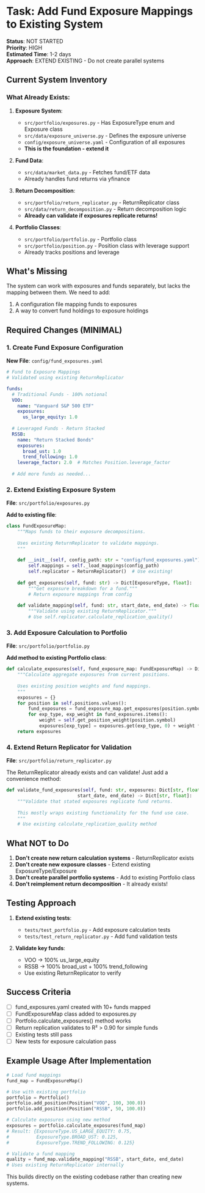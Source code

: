# Task: Add Fund Exposure Mappings to Existing System

**Status**: NOT STARTED  
**Priority**: HIGH  
**Estimated Time**: 1-2 days  
**Approach**: EXTEND EXISTING - Do not create parallel systems

## Current System Inventory

### What Already Exists:

1. **Exposure System**:
   - `src/portfolio/exposures.py` - Has ExposureType enum and Exposure class
   - `src/data/exposure_universe.py` - Defines the exposure universe
   - `config/exposure_universe.yaml` - Configuration of all exposures
   - **This is the foundation - extend it**

2. **Fund Data**:
   - `src/data/market_data.py` - Fetches fund/ETF data
   - Already handles fund returns via yfinance

3. **Return Decomposition**:
   - `src/portfolio/return_replicator.py` - ReturnReplicator class
   - `src/data/return_decomposition.py` - Return decomposition logic
   - **Already can validate if exposures replicate returns!**

4. **Portfolio Classes**:
   - `src/portfolio/portfolio.py` - Portfolio class
   - `src/portfolio/position.py` - Position class with leverage support
   - Already tracks positions and leverage

## What's Missing

The system can work with exposures and funds separately, but lacks the mapping between them. We need to add:
1. A configuration file mapping funds to exposures
2. A way to convert fund holdings to exposure holdings

## Required Changes (MINIMAL)

### 1. Create Fund Exposure Configuration

**New File**: `config/fund_exposures.yaml`

```yaml
# Fund to Exposure Mappings
# Validated using existing ReturnReplicator

funds:
  # Traditional Funds - 100% notional
  VOO:
    name: "Vanguard S&P 500 ETF"
    exposures:
      us_large_equity: 1.0
      
  # Leveraged Funds - Return Stacked
  RSSB:
    name: "Return Stacked Bonds"
    exposures:
      broad_ust: 1.0
      trend_following: 1.0
    leverage_factor: 2.0  # Matches Position.leverage_factor
    
  # Add more funds as needed...
```

### 2. Extend Existing Exposure System

**File**: `src/portfolio/exposures.py`

**Add to existing file**:
```python
class FundExposureMap:
    """Maps funds to their exposure decompositions.
    
    Uses existing ReturnReplicator to validate mappings.
    """
    
    def __init__(self, config_path: str = "config/fund_exposures.yaml"):
        self.mappings = self._load_mappings(config_path)
        self.replicator = ReturnReplicator()  # Use existing!
        
    def get_exposures(self, fund: str) -> Dict[ExposureType, float]:
        """Get exposure breakdown for a fund."""
        # Return exposure mappings from config
        
    def validate_mapping(self, fund: str, start_date, end_date) -> float:
        """Validate using existing ReturnReplicator."""
        # Use self.replicator.calculate_replication_quality()
```

### 3. Add Exposure Calculation to Portfolio

**File**: `src/portfolio/portfolio.py`

**Add method to existing Portfolio class**:
```python
def calculate_exposures(self, fund_exposure_map: FundExposureMap) -> Dict[ExposureType, float]:
    """Calculate aggregate exposures from current positions.
    
    Uses existing position weights and fund mappings.
    """
    exposures = {}
    for position in self.positions.values():
        fund_exposures = fund_exposure_map.get_exposures(position.symbol)
        for exp_type, exp_weight in fund_exposures.items():
            weight = self.get_position_weight(position.symbol)
            exposures[exp_type] = exposures.get(exp_type, 0) + weight * exp_weight
    return exposures
```

### 4. Extend Return Replicator for Validation

**File**: `src/portfolio/return_replicator.py`

The ReturnReplicator already exists and can validate! Just add a convenience method:

```python
def validate_fund_exposures(self, fund: str, exposures: Dict[str, float], 
                          start_date, end_date) -> Dict[str, float]:
    """Validate that stated exposures replicate fund returns.
    
    This mostly wraps existing functionality for the fund use case.
    """
    # Use existing calculate_replication_quality method
```

## What NOT to Do

1. **Don't create new return calculation systems** - ReturnReplicator exists
2. **Don't create new exposure classes** - Extend existing ExposureType/Exposure
3. **Don't create parallel portfolio systems** - Add to existing Portfolio class
4. **Don't reimplement return decomposition** - It already exists!

## Testing Approach

1. **Extend existing tests**:
   - `tests/test_portfolio.py` - Add exposure calculation tests
   - `tests/test_return_replicator.py` - Add fund validation tests

2. **Validate key funds**:
   - VOO → 100% us_large_equity
   - RSSB → 100% broad_ust + 100% trend_following
   - Use existing ReturnReplicator to verify

## Success Criteria

- [ ] fund_exposures.yaml created with 10+ funds mapped
- [ ] FundExposureMap class added to exposures.py
- [ ] Portfolio.calculate_exposures() method works
- [ ] Return replication validates to R² > 0.90 for simple funds
- [ ] Existing tests still pass
- [ ] New tests for exposure calculation pass

## Example Usage After Implementation

```python
# Load fund mappings
fund_map = FundExposureMap()

# Use with existing portfolio
portfolio = Portfolio()
portfolio.add_position(Position("VOO", 100, 300.0))
portfolio.add_position(Position("RSSB", 50, 100.0))

# Calculate exposures using new method
exposures = portfolio.calculate_exposures(fund_map)
# Result: {ExposureType.US_LARGE_EQUITY: 0.75, 
#          ExposureType.BROAD_UST: 0.125,
#          ExposureType.TREND_FOLLOWING: 0.125}

# Validate a fund mapping
quality = fund_map.validate_mapping("RSSB", start_date, end_date)
# Uses existing ReturnReplicator internally
```

This builds directly on the existing codebase rather than creating new systems.
